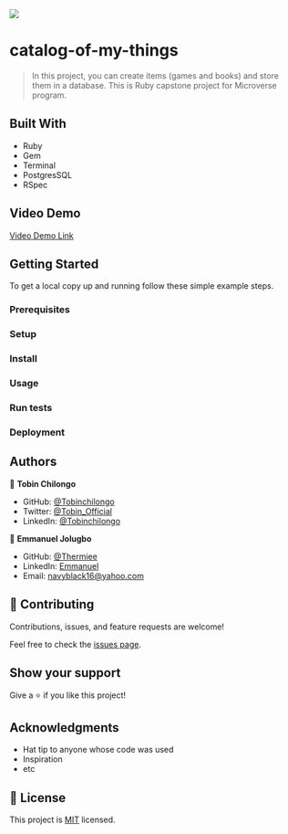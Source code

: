 ![](https://img.shields.io/badge/Microverse-blueviolet)

# catalog-of-my-things

>In this project, you can create items (games and books) and store them in a database.
This is Ruby capstone project for Microverse program.


## Built With

- Ruby
- Gem
- Terminal
- PostgresSQL
- RSpec

## Video Demo

[Video Demo Link](https://drive.google.com/file/d/12bdqdZszRK0G1HvVDRNx0FispvKMItNn/view?usp=sharing)


## Getting Started



To get a local copy up and running follow these simple example steps.

### Prerequisites

### Setup

### Install

### Usage

### Run tests

### Deployment



## Authors

👤 **Tobin Chilongo**

- GitHub: [@Tobinchilongo](https://github.com/Tobinchilongo)
- Twitter: [@Tobin_Official](https://twitter.com/Tobin_Official)
- LinkedIn: [@Tobinchilongo](https://www.linkedin.com/in/tobin-chilongo-a6736415a/)

👤 **Emmanuel Jolugbo**

- GitHub: [@Thermiee](https://github.com/Thermiee)
- LinkedIn: [Emmanuel](https://www.linkedin.com/in/emmanuel-jolugbo/)
- Email: navyblack16@yahoo.com

## 🤝 Contributing

Contributions, issues, and feature requests are welcome!

Feel free to check the [issues page](../../issues/).

## Show your support

Give a ⭐️ if you like this project!

## Acknowledgments

- Hat tip to anyone whose code was used
- Inspiration
- etc

## 📝 License

This project is [MIT](./MIT.md) licensed.
